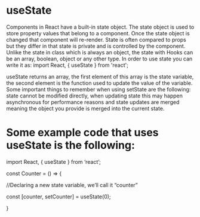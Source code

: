 # useState

Components in React have a built-in state object. The state object is used to store property values that belong to a component. Once the state object is changed that component will re-render. State is often compared to props but they differ in that state is private and is controlled by the component. Unlike the state in class which is always an object, the state with Hooks can be an array, boolean, object or any other type. In order to use state you can write it as: import React, { useState } from 'react';

useState returns an array, the first element of this array is the state variable, the second element is the function used to update the value of the variable. Some important things to remember when using setState are the following: state cannot be modified directly, when updating state this may happen asynchronous for performance reasons and state updates are merged meaning the object you provide is merged into the current state.

# Some example code that uses useState is the following:

import React, { useState } from ‘react’;

const Counter = () => {

//Declaring a new state variable, we’ll call it “counter”

const [counter, setCounter] = useState(0);

}

